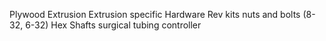Plywood
Extrusion
Extrusion specific Hardware
Rev kits
nuts and bolts (8-32, 6-32)
Hex Shafts
surgical tubing 
controller
